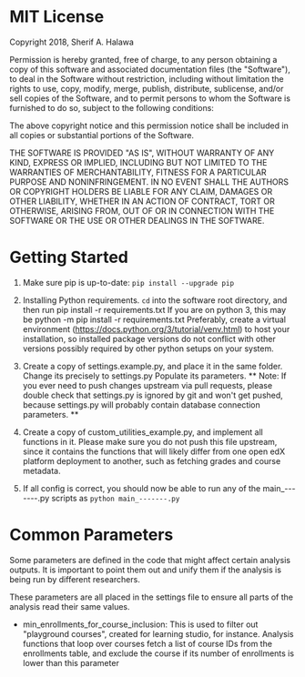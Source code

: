 # MIT License
Copyright 2018, Sherif A. Halawa

Permission is hereby granted, free of charge, to any person obtaining a copy of this software and associated documentation files (the "Software"), to deal in the Software without restriction, including without limitation the rights to use, copy, modify, merge, publish, distribute, sublicense, and/or sell copies of the Software, and to permit persons to whom the Software is furnished to do so, subject to the following conditions:

The above copyright notice and this permission notice shall be included in all copies or substantial portions of the Software.

THE SOFTWARE IS PROVIDED "AS IS", WITHOUT WARRANTY OF ANY KIND, EXPRESS OR IMPLIED, INCLUDING BUT NOT LIMITED TO THE WARRANTIES OF MERCHANTABILITY, FITNESS FOR A PARTICULAR PURPOSE AND NONINFRINGEMENT. IN NO EVENT SHALL THE AUTHORS OR COPYRIGHT HOLDERS BE LIABLE FOR ANY CLAIM, DAMAGES OR OTHER LIABILITY, WHETHER IN AN ACTION OF CONTRACT, TORT OR OTHERWISE, ARISING FROM, OUT OF OR IN CONNECTION WITH THE SOFTWARE OR THE USE OR OTHER DEALINGS IN THE SOFTWARE.

# Getting Started
1. Make sure pip is up-to-date: `pip install --upgrade pip`
1. Installing Python requirements. `cd` into the software root directory, and then run pip install -r requirements.txt
If you are on python 3, this may be python -m pip install -r requirements.txt
Preferably, create a virtual environment (https://docs.python.org/3/tutorial/venv.html) to host your installation,
so installed package versions do not conflict with other versions possibly required by other python setups on your system.

2. Create a copy of settings.example.py, and place it in the same folder. Change its precisely to settings.py
Populate its parameters.
** Note: If you ever need to push changes upstream via pull requests, please double check that settings.py is ignored
by git and won't get pushed, because settings.py will probably contain database connection parameters. **

3. Create a copy of custom_utilities_example.py, and implement all functions in it. Please make sure you do not push
this file upstream, since it contains the functions that will likely differ from one open edX platform deployment to
another, such as fetching grades and course metadata.

4. If all config is correct, you should now be able to run any of the main_-------.py scripts as `python main_-------.py`

# Common Parameters
Some parameters are defined in the code that might affect certain analysis outputs. It is important to point them out
and unify them if the analysis is being run by different researchers.

These parameters are all placed in the settings file to ensure all parts of the analysis read their same values.
- min_enrollments_for_course_inclusion: This is used to filter out "playground courses", created for learning studio,
for instance. Analysis functions that loop over courses fetch a list of course IDs from the enrollments table, and exclude
the course if its number of enrollments is lower than this parameter
